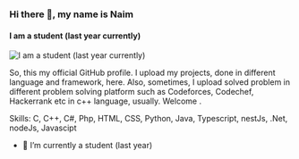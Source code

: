 ### Hi there 👋, my name is Naim
#### I am a student (last year currently)
![I am a student (last year currently)](https://user-images.githubusercontent.com/65373279/148280039-301b677b-74e7-49f8-af75-15e7c9253d74.png)

So, this my official GitHub profile. I upload my projects, done in different language and framework, here. Also, sometimes, I upload solved problem in different problem solving platform such as Codeforces, Codechef, Hackerrank etc in c++ language, usually. Welcome .

Skills: C, C++, C#, Php, HTML, CSS,  Python, Java, Typescript, nestJs, .Net, nodeJs, Javascipt

- 🔭 I’m currently a student (last year)




